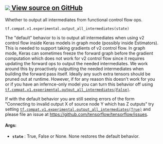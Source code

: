 [ ![](https://tensorflow.google.cn/images/GitHub-Mark-32px.png) View source on
GitHub
](https://github.com/tensorflow/tensorflow/blob/r2.0/tensorflow/python/ops/control_flow_v2_toggles.py#L70-L94)  
---  
  
Whether to output all intermediates from functional control flow ops.

    
    
    tf.compat.v1.experimental.output_all_intermediates(state)
    

The "default" behavior to is to output all intermediates when using v2 control
flow inside Keras models in graph mode (possibly inside Estimators). This is
needed to support taking gradients of v2 control flow. In graph mode, Keras
can sometimes freeze the forward graph before the gradient computation which
does not work for v2 control flow since it requires updating the forward ops
to output the needed intermediates. We work around this by proactively
outputting the needed intermediates when building the forward pass itself.
Ideally any such extra tensors should be pruned out at runtime. However, if
for any reason this doesn't work for you or if you have an infernce-only model
you can turn this behavior off using
[`tf.compat.v1.experimental.output_all_intermediates(False)`](https://tensorflow.google.cn/api_docs/python/tf/compat/v1/experimental/output_all_intermediates).

If with the default behavior you are still seeing errors of the form
"Connecting to invalid output X of source node Y which has Z outputs" try
setting
[`tf.compat.v1.experimental.output_all_intermediates(True)`](https://tensorflow.google.cn/api_docs/python/tf/compat/v1/experimental/output_all_intermediates)
and please file an issue at https://github.com/tensorflow/tensorflow/issues.

#### Args:

  * **`state`** : True, False or None. None restores the default behavior.

